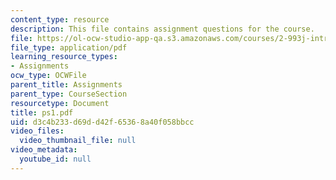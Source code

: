 ```yaml
---
content_type: resource
description: This file contains assignment questions for the course.
file: https://ol-ocw-studio-app-qa.s3.amazonaws.com/courses/2-993j-introduction-to-numerical-analysis-for-engineering-13-002j-spring-2005/d3c4b233d69dd42f65368a40f058bbcc_ps1.pdf
file_type: application/pdf
learning_resource_types:
- Assignments
ocw_type: OCWFile
parent_title: Assignments
parent_type: CourseSection
resourcetype: Document
title: ps1.pdf
uid: d3c4b233-d69d-d42f-6536-8a40f058bbcc
video_files:
  video_thumbnail_file: null
video_metadata:
  youtube_id: null
---
```

